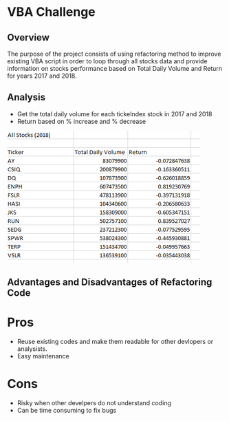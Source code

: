  # VBA Challenge

 ## Overview

The purpose of the project consists of using refactoring method to improve existing VBA script in order to loop through all stocks data and provide information on stocks performance based on Total Daily Volume  and Return for years 2017 and 2018. 

## Analysis
- Get the total daily volume for each tickeIndex  stock in 2017 and 2018
- Return based on % increase and % decrease 



![Stock_Analysis_2018.PNG](https://github.com/assaci/Assessment/blob/main/Stock_Analysis_2018.PNG?raw=true)


## Advantages and Disadvantages of Refactoring Code 

# Pros
- Reuse existing codes and make them readable for other devlopers or analysists.
- Easy maintenance


# Cons

 - Risky when other develpers do not understand coding 
 - Can be time consuming to fix bugs
